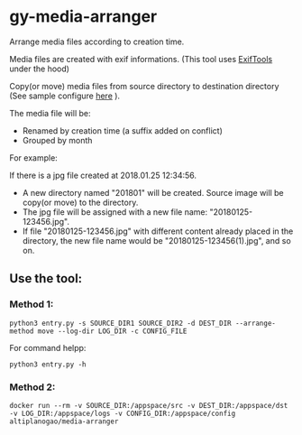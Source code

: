 # gy-media-arranger

Arrange media files according to creation time.

Media files are created with exif informations. (This tool uses [ExifTools](https://www.sno.phy.queensu.ca/~phil/exiftool/) under the hood)

Copy(or move) media files from source directory to destination directory (See sample configure [here](app/config/settings.yml) ).

The media file will be:
 * Renamed by creation time (a suffix added on conflict)
 * Grouped by month

For example:

If there is a jpg file created at 2018.01.25 12:34:56.
 * A new directory named "201801" will be created. Source image will be copy(or move) to the directory.
 * The jpg file will be assigned with a new file name: "20180125-123456.jpg".
 * If file "20180125-123456.jpg" with different content already placed in the directory, the new file name would be "20180125-123456(1).jpg", and so on.
 
## Use the tool:

### Method 1:
```
python3 entry.py -s SOURCE_DIR1 SOURCE_DIR2 -d DEST_DIR --arrange-method move --log-dir LOG_DIR -c CONFIG_FILE
```
For command helpp:
```
python3 entry.py -h
```

### Method 2:
```
docker run --rm -v SOURCE_DIR:/appspace/src -v DEST_DIR:/appspace/dst -v LOG_DIR:/appspace/logs -v CONFIG_DIR:/appspace/config altiplanogao/media-arranger
```
 
